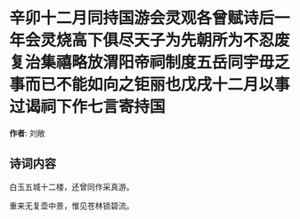 # 辛卯十二月同持国游会灵观各曾赋诗后一年会灵烧高下俱尽天子为先朝所为不忍废复治集禧略放渭阳帝祠制度五岳同宇毋乏事而已不能如向之钜丽也戊戌十二月以事过谒祠下作七言寄持国

**作者**: 刘敞

## 诗词内容

白玉五城十二楼，还曾同作采真游。

重来无复壶中景，惟见苍林锁碧流。

